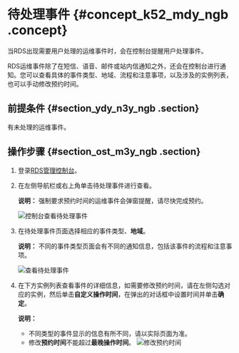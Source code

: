 # 待处理事件 {#concept_k52_mdy_ngb .concept}

当RDS出现需要用户处理的运维事件时，会在控制台提醒用户处理事件。

RDS运维事件除了在短信、语音、邮件或站内信通知之外，还会在控制台进行通知。您可以查看具体的事件类型、地域、流程和注意事项，以及涉及的实例列表，也可以手动修改预约时间。

## 前提条件 {#section_ydy_n3y_ngb .section}

有未处理的运维事件。

## 操作步骤 {#section_ost_m3y_ngb .section}

1.  登录[RDS管理控制台](https://rds.console.aliyun.com/)。
2.  在左侧导航栏或右上角单击待处理事件进行查看。

    **说明：** 强制要求预约时间的运维事件会弹窗提醒，请尽快完成预约。

    ![控制台查看待处理事件](http://static-aliyun-doc.oss-cn-hangzhou.aliyuncs.com/assets/img/117416/154822519637954_zh-CN.png)

3.  在待处理事件页面选择相应的事件类型、**地域**。

    **说明：** 不同的事件类型页面会有不同的通知信息，包括该事件的流程和注意事项。

    ![查看待处理事件](http://static-aliyun-doc.oss-cn-hangzhou.aliyuncs.com/assets/img/117416/154822519637955_zh-CN.png)

4.  在下方实例列表查看事件的详细信息，如需要修改预约时间，请在左侧勾选对应的实例，然后单击**自定义操作时间**，在弹出的对话框中设置时间并单击**确定**。

    **说明：** 

    -   不同类型的事件显示的信息有所不同，请以实际页面为准。
    -   修改**预约时间**不能超过**最晚操作时间**。
    ![修改预约时间](http://static-aliyun-doc.oss-cn-hangzhou.aliyuncs.com/assets/img/117416/154822519637956_zh-CN.png)


